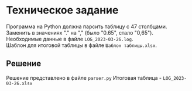 # Техническое задание

Программа на Python должна парсить таблицу с 47 столбцами.  
Заменить в значениях "." на "," (было "0.65", стало "0,65").  
Необходимые данные в файле ```LOG_2023-03-26.log```.  
Шаблон для итоговой таблицы в файле ```Шаблон таблицы.xlsx```.  

## Решение

Решение представлено в файле ```parser.py```
Итоговая таблица - ```LOG_2023-03-26.xlsx```



